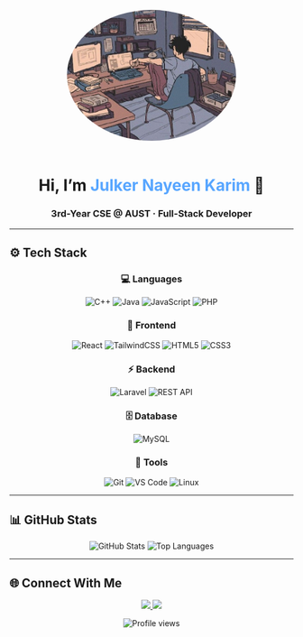 <!-- Profile Header -->
<p align="center">
  <img src="pg.jpg" alt="Profile Picture" width="300" style="border-radius:50%; margin-bottom:20px;" />
</p>

<h1 align="center">Hi, I’m <span style="color:#58a6ff;">Julker Nayeen Karim</span> 👋</h1>
<h3 align="center">3rd-Year CSE @ AUST · Full-Stack Developer</h3>

---

## ⚙️ Tech Stack
<div align="center">

### 💻 Languages  
![C++](https://img.shields.io/badge/C++-00599C?logo=cplusplus&logoColor=white&style=for-the-badge)
![Java](https://img.shields.io/badge/Java-007396?logo=java&logoColor=white&style=for-the-badge)
![JavaScript](https://img.shields.io/badge/JavaScript-F7DF1E?logo=javascript&logoColor=black&style=for-the-badge)
![PHP](https://img.shields.io/badge/PHP-777BB4?logo=php&logoColor=white&style=for-the-badge)

### 🎨 Frontend  
![React](https://img.shields.io/badge/React-61DAFB?logo=react&logoColor=black&style=for-the-badge)
![TailwindCSS](https://img.shields.io/badge/TailwindCSS-06B6D4?logo=tailwindcss&logoColor=white&style=for-the-badge)
![HTML5](https://img.shields.io/badge/HTML5-E34F26?logo=html5&logoColor=white&style=for-the-badge)
![CSS3](https://img.shields.io/badge/CSS3-1572B6?logo=css3&logoColor=white&style=for-the-badge)

### ⚡ Backend  
![Laravel](https://img.shields.io/badge/Laravel-FF2D20?logo=laravel&logoColor=white&style=for-the-badge)
![REST API](https://img.shields.io/badge/REST%20API-005571?logo=fastapi&logoColor=white&style=for-the-badge)

### 🗄️ Database  
![MySQL](https://img.shields.io/badge/MySQL-4479A1?logo=mysql&logoColor=white&style=for-the-badge)

### 🔧 Tools  
![Git](https://img.shields.io/badge/Git-F05032?logo=git&logoColor=white&style=for-the-badge)
![VS Code](https://img.shields.io/badge/VS%20Code-007ACC?logo=visualstudiocode&logoColor=white&style=for-the-badge)
![Linux](https://img.shields.io/badge/Linux-FCC624?logo=linux&logoColor=black&style=for-the-badge)

</div>

---

## 📊 GitHub Stats
<div align="center">
  <img alt="GitHub Stats" src="https://github-readme-stats.vercel.app/api?username=jnkarim&show_icons=true&theme=radical&hide_border=true&rank_icon=github" height="170" />
  <img alt="Top Languages" src="https://github-readme-stats.vercel.app/api/top-langs/?username=jnkarim&layout=compact&theme=radical&hide_border=true" height="170" />
</div>

---

## 🌐 Connect With Me
<p align="center">
  <a href="https://www.linkedin.com/in/jnkarim" target="_blank">
    <img src="https://img.shields.io/badge/LinkedIn-0A66C2?logo=linkedin&logoColor=white&style=for-the-badge" />
  </a>
  <a href="mailto:julkernkarim@gmail.com">
    <img src="https://img.shields.io/badge/Email-D14836?logo=gmail&logoColor=white&style=for-the-badge" />
  </a>
</p>

<p align="center">
  <img src="https://komarev.com/ghpvc/?username=jnkarim&label=Profile%20Views&color=00FFFF&style=flat-square" alt="Profile views" />
</p>
